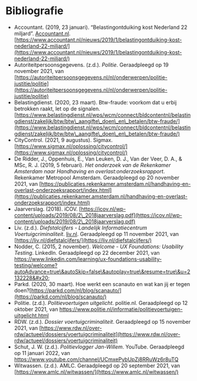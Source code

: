 # Bibliografie

* Accountant. (2019, 23 januari). “Belastingontduiking kost Nederland 22 miljard”. [Accountant.nl](http://accountant.nl).[https://www.accountant.nl/nieuws/2019/1/belastingontduiking-kost-nederland-22-miljard/](https://www.accountant.nl/nieuws/2019/1/belastingontduiking-kost-nederland-22-miljard/)
* Autoriteitpersoonsgegevens. (z.d.). _Politie_. Geraadpleegd op 19 november 2021, van [https://autoriteitpersoonsgegevens.nl/nl/onderwerpen/politie-justitie/politie](https://autoriteitpersoonsgegevens.nl/nl/onderwerpen/politie-justitie/politie)
* Belastingdienst. (2020, 23 maart). Btw-fraude: voorkom dat u erbij betrokken raakt, let op de signalen. [https://www.belastingdienst.nl/wps/wcm/connect/bldcontentnl/belastingdienst/zakelijk/btw/btw\_aangifte\_doen\_en\_betalen/btw-fraude/](https://www.belastingdienst.nl/wps/wcm/connect/bldcontentnl/belastingdienst/zakelijk/btw/btw\_aangifte\_doen\_en\_betalen/btw-fraude/)
* CityControl. (2021, 9 augustus). Sigmax. [https://www.sigmax.nl/oplossing/citycontrol/](https://www.sigmax.nl/oplossing/citycontrol/)
* De Ridder, J., Oppenhuis, E., Van Leuken, D. J., Van der Veer, D. A., & MSc, R. J. (2019, 5 februari). _Het onderzoek van de Rekenkamer Amsterdam naar Handhaving en overlast:onderzoeksrapport_. Rekenkamer Metropool Amsterdam. Geraadpleegd op 20 november 2021, van [https://publicaties.rekenkamer.amsterdam.nl/handhaving-en-overlast-onderzoeksrapport/index.html](https://publicaties.rekenkamer.amsterdam.nl/handhaving-en-overlast-onderzoeksrapport/index.html)
* Jaarverslag. (2018). iCOV. [https://icov.nl/wp-content/uploads/2019/08/2\_2018jaarverslag.pdf](https://icov.nl/wp-content/uploads/2019/08/2\_2018jaarverslag.pdf)
* Liv. (z.d.). _Diefstalcijfers - Landelijk Informatiecentrum Voertuigcriminaliteit_. [liv.nl](http://liv.nl). Geraadpleegd op 11 november 2021, van [https://liv.nl/diefstalcijfers/](https://liv.nl/diefstalcijfers/)
* Nodder, C. (2015, 2 november). _Welcome - UX Foundations: Usability Testing_. LinkedIn. Geraadpleegd op 22 december 2021, van https://www.linkedin.com/learning/ux-foundations-usability-testing/welcome?autoAdvance=true\&autoSkip=false\&autoplay=true\&resume=true\&u=2132228&#x20;
* Parkd. (2020, 30 maart). Hoe werkt een scanauto en wat kan jij er tegen doen?[https://parkd.com/nl/blog/scanauto/](https://parkd.com/nl/blog/scanauto/)
* Politie. (z.d.). _Politievoertuigen uitgelicht_. politie.nl. Geraadpleegd op 12 oktober 2021, van https://www.politie.nl/informatie/politievoertuigen-uitgelicht.html
* RDW. (z.d.). _Dossier voertuigcriminaliteit_. Geraadpleegd op 15 november 2021, van [https://www.rdw.nl/over-rdw/actueel/dossiers/voertuigcriminaliteit](https://www.rdw.nl/over-rdw/actueel/dossiers/voertuigcriminaliteit)
* Schut, J. W. (z.d.). _Politievlogger Jan-Willem_. YouTube. Geraadpleegd op 11 januari 2022, van https://www.youtube.com/channel/UCmxePybUpZj8RRuWz6r8uTQ
* Witwassen. (z.d.). AMLC. Geraadpleegd op 20 september 2021, van [https://www.amlc.nl/witwassen/](https://www.amlc.nl/witwassen/)
